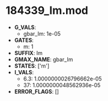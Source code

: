 # 184339_Im.mod

- **G_VALS**:
  - gbar_Im: 1e-05
- **GATES**:
  - m: 1
- **SUFFIX**: Im
- **GMAX_NAME**: gbar_Im
- **STATES**: ['m']
- **I_VALS**:
  - 6.3: 1.0000000026796662e-05
  - 37: 1.0000000048562936e-05
- **ERROR_FLAGS**: []
